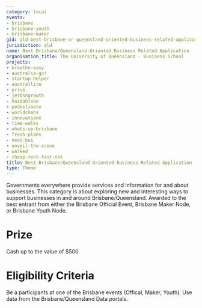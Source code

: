 ```yaml
---
category: local
events:
- brisbane
- brisbane-youth
- brisbane-maker
gid: qld-best-brisbane-or-queensland-oriented-business-related-application
jurisdiction: qld
name: Best Brisbane/Queensland-Oriented Business Related Application
organisation_title: The University of Queensland - Business School
projects:
- breathe-easy
- australia-go!
- startup-helper
- australlite
- privé
- jerbsngrowth
- haidabloke
- pedestimate
- worldckans
- innovationx
- time-walks
- whats-up-brisbane
- fresh-plans
- next-bus
- unveil-the-scene
- walked
- cheap-rent-fast-net
title: Best Brisbane/Queensland-Oriented Business Related Application
type: Theme
---
```


Governments everywhere provide services and information for and about businesses. This category is about exploring new and interesting ways to support businesses in and around Brisbane/Queensland. Awarded to the best entrant from either the Brisbane Official Event, Brisbane Maker Node, or Brisbane Youth Node.

# Prize
Cash  up to the value of $500

# Eligibility Criteria
Be a participants at one of the Brisbane events (Offical, Maker, Youth).
Use data from the Brisbane/Queensland Data portals.